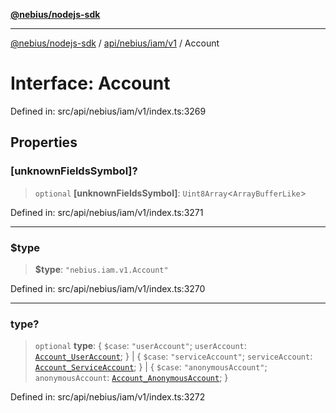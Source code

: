 [**@nebius/nodejs-sdk**](../../../../../README.md)

***

[@nebius/nodejs-sdk](../../../../../README.md) / [api/nebius/iam/v1](../README.md) / Account

# Interface: Account

Defined in: src/api/nebius/iam/v1/index.ts:3269

## Properties

### \[unknownFieldsSymbol\]?

> `optional` **\[unknownFieldsSymbol\]**: `Uint8Array`\<`ArrayBufferLike`\>

Defined in: src/api/nebius/iam/v1/index.ts:3271

***

### $type

> **$type**: `"nebius.iam.v1.Account"`

Defined in: src/api/nebius/iam/v1/index.ts:3270

***

### type?

> `optional` **type**: \{ `$case`: `"userAccount"`; `userAccount`: [`Account_UserAccount`](Account_UserAccount.md); \} \| \{ `$case`: `"serviceAccount"`; `serviceAccount`: [`Account_ServiceAccount`](Account_ServiceAccount.md); \} \| \{ `$case`: `"anonymousAccount"`; `anonymousAccount`: [`Account_AnonymousAccount`](Account_AnonymousAccount.md); \}

Defined in: src/api/nebius/iam/v1/index.ts:3272
